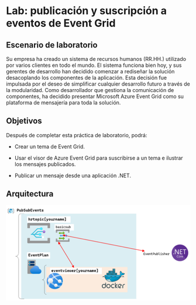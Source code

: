 # Lab: publicación y suscripción a eventos de Event Grid

## Escenario de laboratorio

Su empresa ha creado un sistema de recursos humanos (RR.HH.) utilizado por varios clientes en todo el mundo. El sistema funciona bien hoy, y sus gerentes de desarrollo han decidido comenzar a rediseñar la solución desacoplando los componentes de la aplicación. Esta decisión fue impulsada por el deseo de simplificar cualquier desarrollo futuro a través de la modularidad. Como desarrollador que gestiona la comunicación de componentes, ha decidido presentar Microsoft Azure Event Grid como su plataforma de mensajería para toda la solución.

## Objetivos

Después de completar esta práctica de laboratorio, podrá:

- Crear un tema de Event Grid.

- Usar el visor de Azure Event Grid para suscribirse a un tema e ilustrar los mensajes publicados.

- Publicar un mensaje desde una aplicación .NET.

## Arquitectura

![](images\Architecture.png)